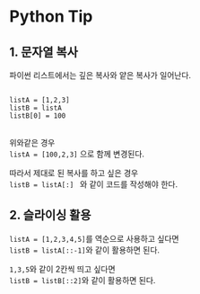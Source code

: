 # Python Tip

## 1. 문자열 복사

파이썬 리스트에서는 깊은 복사와 얕은 복사가 일어난다.
<pre>
<code>
listA = [1,2,3]
listB = listA
listB[0] = 100
</code>
</pre>
위와같은 경우      
<code>listA = [100,2,3]</code> 으로 함께 변경된다.
   
따라서 제대로 된 복사를 하고 싶은 경우   
<code>listB = listA[:] </code> 
와 같이 코드를 작성해야 한다.
   
   
   
## 2. 슬라이싱 활용
<code>listA = [1,2,3,4,5]</code>를 역순으로 사용하고 싶다면   
<code>listB = listA[::-1]</code>와 같이 활용하면 된다.
   
<code>1,3,5</code>와 같이 2칸씩 띄고 싶다면   
<code>listB = listB[::2]</code>와 같이 활용하면 된다.
